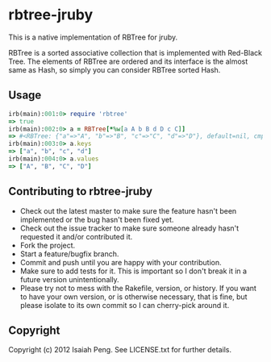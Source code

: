 rbtree-jruby
============

This is a native implementation of RBTree for jruby.

RBTree is a sorted associative collection that is implemented with Red-Black Tree. The elements of RBTree are ordered and its interface is the almost same as Hash, so simply you can consider RBTree sorted Hash.

Usage
-------------
```ruby
irb(main):001:0> require 'rbtree'
=> true
irb(main):002:0> a = RBTree[*%w[a A b B d D c C]]
=> #<RBTree: {"a"=>"A", "b"=>"B", "c"=>"C", "d"=>"D"}, default=nil, cmp_proc=nil>
irb(main):003:0> a.keys
=> ["a", "b", "c", "d"]
irb(main):004:0> a.values
=> ["A", "B", "C", "D"]
```

Contributing to rbtree-jruby
----------------------------
 
* Check out the latest master to make sure the feature hasn't been implemented or the bug hasn't been fixed yet.
* Check out the issue tracker to make sure someone already hasn't requested it and/or contributed it.
* Fork the project.
* Start a feature/bugfix branch.
* Commit and push until you are happy with your contribution.
* Make sure to add tests for it. This is important so I don't break it in a future version unintentionally.
* Please try not to mess with the Rakefile, version, or history. If you want to have your own version, or is otherwise necessary, that is fine, but please isolate to its own commit so I can cherry-pick around it.

Copyright
---------

Copyright (c) 2012 Isaiah Peng. See LICENSE.txt for
further details.
